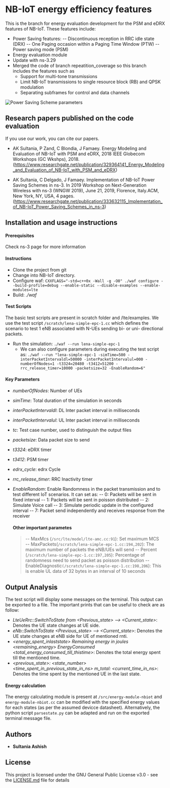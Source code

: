 # NB-IoT energy efficiency features

This is the branch for energy evaluation development for the PSM and eDRX features of NB-IoT. These features include:

* Power Saving features:
-- Discontinuous reception in RRC idle state (DRX)
-- One Paging occasion within a Paging Time Window (PTW)
-- Power saving mode (PSM)
* Energy evaluation module
* Update with ns-3.29
* Merged the code of branch repeatition_coverage so this branch includes the features such as 
  * Support for multi-tone transmissions
  * Limit NB-IoT transmissions to single resource block (RB) and QPSK modulation
  * Separating subframes for control and data channels


![Power Saving Scheme parameters](https://cdn1.imggmi.com/uploads/2019/6/3/32797db177704d123a236ebec9699ef3-full.png)

## Research papers published on the code evaluation
If you use our work, you can cite our papers.

* AK Sultania, P Zand, C Blondia, J Famaey. Energy Modeling and Evaluation of NB-IoT with PSM and eDRX, 2018 IEEE Globecom Workshops (GC Wkshps), 2018. (https://www.researchgate.net/publication/329364141_Energy_Modeling_and_Evaluation_of_NB-IoT_with_PSM_and_eDRX)

* AK Sultania, C Delgado, J Famaey. Implementation of NB-IoT Power Saving Schemes in ns-3. In 2019 Workshop on Next-Generation Wireless with ns-3 (WNGW 2019), June 21, 2019, Florence, Italy.ACM, New York, NY, USA, 4 pages. (https://www.researchgate.net/publication/333632115_Implementation_of_NB-IoT_Power_Saving_Schemes_in_ns-3)


## Installation and usage instructions
#### Prerequisites
Check ns-3 page for more information

#### Instructions
* Clone the project from git
* Change into NB-IoT directory.
* Configure waf: `CXXFLAGS="-std=c++0x -Wall -g -O0" ./waf configure --build-profile=debug --enable-static --disable-examples --enable-modules=lte`
* Build: *./waf*
#### Test Scripts
The basic test scripts are present in scratch folder and /lte/examples.
We use the test script `/scratch/lena-simple-epc-1.cc` which defines the scenario to test 1 eNB associated with N-UEs sending bi- or uni- directional packets.
* Run the simulation: `./waf --run lena-simple-epc-1`
  - We can also configure parameters during executing the test script as:
     `./waf --run "lena-simple-epc-1 -simTime=500 -interPacketIntervaldl=50000 -interPacketIntervalul=000 -numberOfNodes=1 -t3324=20480 -t3412=51200 -rrc_release_timer=10000 -packetsize=32 -EnableRandom=6"`

#### Key Parameters
 * *numberOfNodes*: Number of UEs
 * *simTime*: Total duration of the simulation in seconds
 * *interPacketIntervaldl*: DL Inter packet interval in milliseconds
 * *interPacketIntervalul*: UL Inter packet interval in milliseconds 
 * *tc*:  Test case number, used to distinguish the output files
 * *packetsize*: Data packet size to send 
 * *t3324*: eDRX timer
 * *t3412*: PSM timer
 * *edrx_cycle*: edrx Cycle
 * *rrc_release_timer*: RRC Inactivity timer
 * *EnableRandom*: Enable Randomness in the packet transmission and to test different IoT scenarios. It can set as:
   -- 0: Packets will be sent in fixed interval 
   -- 1: Packets will be sent in poisson distributed
   -- 2: Simulate Voice call
   -- 3: Simulate periodic update in the configured interval
   -- 7: Packet send independently and receives response from the receiver

   #### Other important parametes
      > -- MaxMcs (`/src/lte/model/lte-amc.cc:91`): Set maximum MCS  
      > -- MaxPackets(`/scratch/lena-simple-epc-1.cc:194,202`): The maximum number of packets the eNB/UEs will send
      > -- Percent (`/scratch/lena-simple-epc-1.cc:197,205`): Percentage of randomness need to send packet as poisson distribution
      > -- EnableDiagnostic`(/scratch/lena-simple-epc-1.cc:198,206`): This is enable UL data of 32 bytes in an interval of 10 seconds

## Output Analysis
The test script will display some messages on the terminal. This output can be exported to a file. The important prints that can be useful to check are as follow:
 - *<time> <rnti> LteUeRrc::SwitchToState from <Previous_state> --> <Current_state>*: Denotes the UE state changes at UE side.
 - *<time> <rnti> eNb::SwitchToState <Previous_state> --> <Current_state>*: Denotes the UE state changes at eNB side for UE of mentioned rnti.
 - *<time> <energy_spent_inlaststate> Remaining energy in joules <remaining_energy> EnergyConsumed <total_energy_consumed_till_thistime>*: Denotes the total energy spent till the mentioned time.
 - *<time> <rnti> <previous_state>: <state_number> <time_spent_in_previous_state_in_ns> m_total: <current_time_in_ns>*: Denotes the time spent by the mentioned UE in the last state.
#### Energy calculation
The energy calculating module is present at `/src/energy-module-nbiot` and `energy-module-nbiot.cc` can be modified with the specified energy values for each states (as per the assumed devicce datasheet). Alternatively, the python script `parsestate.py` can be adapted and run on the exported terminal message file.

## Authors
* **Sultania Ashish** 

## License

This project is licensed under the GNU General Public License v3.0 - see the [LICENSE.md](LICENSE.md) file for details
